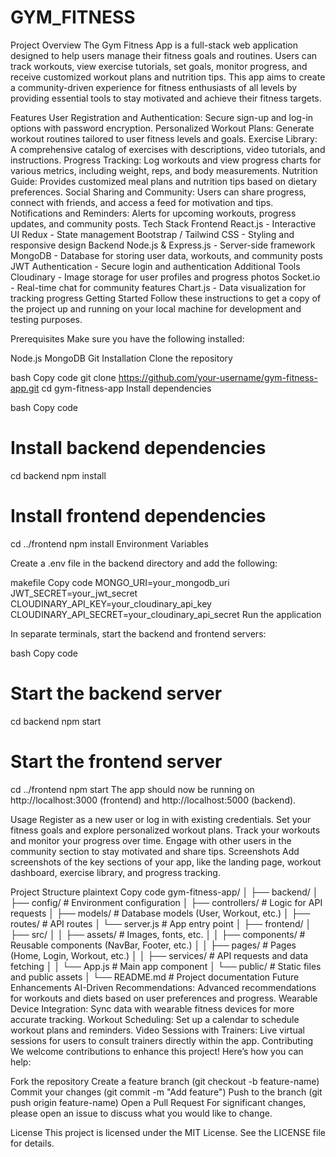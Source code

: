 # GYM_FITNESS
Project Overview
The Gym Fitness App is a full-stack web application designed to help users manage their fitness goals and routines. Users can track workouts, view exercise tutorials, set goals, monitor progress, and receive customized workout plans and nutrition tips. This app aims to create a community-driven experience for fitness enthusiasts of all levels by providing essential tools to stay motivated and achieve their fitness targets.

Features
User Registration and Authentication: Secure sign-up and log-in options with password encryption.
Personalized Workout Plans: Generate workout routines tailored to user fitness levels and goals.
Exercise Library: A comprehensive catalog of exercises with descriptions, video tutorials, and instructions.
Progress Tracking: Log workouts and view progress charts for various metrics, including weight, reps, and body measurements.
Nutrition Guide: Provides customized meal plans and nutrition tips based on dietary preferences.
Social Sharing and Community: Users can share progress, connect with friends, and access a feed for motivation and tips.
Notifications and Reminders: Alerts for upcoming workouts, progress updates, and community posts.
Tech Stack
Frontend
React.js - Interactive UI
Redux - State management
Bootstrap / Tailwind CSS - Styling and responsive design
Backend
Node.js & Express.js - Server-side framework
MongoDB - Database for storing user data, workouts, and community posts
JWT Authentication - Secure login and authentication
Additional Tools
Cloudinary - Image storage for user profiles and progress photos
Socket.io - Real-time chat for community features
Chart.js - Data visualization for tracking progress
Getting Started
Follow these instructions to get a copy of the project up and running on your local machine for development and testing purposes.

Prerequisites
Make sure you have the following installed:

Node.js
MongoDB
Git
Installation
Clone the repository

bash
Copy code
git clone https://github.com/your-username/gym-fitness-app.git
cd gym-fitness-app
Install dependencies

bash
Copy code
# Install backend dependencies
cd backend
npm install

# Install frontend dependencies
cd ../frontend
npm install
Environment Variables

Create a .env file in the backend directory and add the following:

makefile
Copy code
MONGO_URI=your_mongodb_uri
JWT_SECRET=your_jwt_secret
CLOUDINARY_API_KEY=your_cloudinary_api_key
CLOUDINARY_API_SECRET=your_cloudinary_api_secret
Run the application

In separate terminals, start the backend and frontend servers:

bash
Copy code
# Start the backend server
cd backend
npm start

# Start the frontend server
cd ../frontend
npm start
The app should now be running on http://localhost:3000 (frontend) and http://localhost:5000 (backend).

Usage
Register as a new user or log in with existing credentials.
Set your fitness goals and explore personalized workout plans.
Track your workouts and monitor your progress over time.
Engage with other users in the community section to stay motivated and share tips.
Screenshots
Add screenshots of the key sections of your app, like the landing page, workout dashboard, exercise library, and progress tracking.

Project Structure
plaintext
Copy code
gym-fitness-app/
│
├── backend/
│   ├── config/          # Environment configuration
│   ├── controllers/     # Logic for API requests
│   ├── models/          # Database models (User, Workout, etc.)
│   ├── routes/          # API routes
│   └── server.js        # App entry point
│
├── frontend/
│   ├── src/
│   │   ├── assets/      # Images, fonts, etc.
│   │   ├── components/  # Reusable components (NavBar, Footer, etc.)
│   │   ├── pages/       # Pages (Home, Login, Workout, etc.)
│   │   ├── services/    # API requests and data fetching
│   │   └── App.js       # Main app component
│   └── public/          # Static files and public assets
│
└── README.md            # Project documentation
Future Enhancements
AI-Driven Recommendations: Advanced recommendations for workouts and diets based on user preferences and progress.
Wearable Device Integration: Sync data with wearable fitness devices for more accurate tracking.
Workout Scheduling: Set up a calendar to schedule workout plans and reminders.
Video Sessions with Trainers: Live virtual sessions for users to consult trainers directly within the app.
Contributing
We welcome contributions to enhance this project! Here’s how you can help:

Fork the repository
Create a feature branch (git checkout -b feature-name)
Commit your changes (git commit -m "Add feature")
Push to the branch (git push origin feature-name)
Open a Pull Request
For significant changes, please open an issue to discuss what you would like to change.

License
This project is licensed under the MIT License. See the LICENSE file for details.

